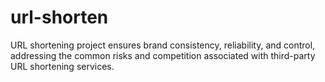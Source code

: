 # url-shorten
URL shortening project ensures brand consistency, reliability, and control, addressing the common risks and competition associated with third-party URL shortening services.
